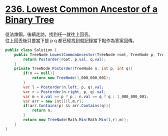 # [236. Lowest Common Ancestor of a Binary Tree](https://leetcode.com/problems/lowest-common-ancestor-of-a-binary-tree/)

徒法煉鋼，後續走訪，找到任一就往上回丟。  
往上回丟後只要當下是 p q 都已經找到就記錄當下點作為答案回傳。

```csharp
public class Solution {
    public TreeNode LowestCommonAncestor(TreeNode root, TreeNode p, TreeNode q) {
        return Postorder(root, p.val, q.val);
    }
    private TreeNode Postorder(TreeNode n, int p, int q){
        if(n == null){
            return new TreeNode(1_000_000_001);
        }
        var l = Postorder(n.left, p, q).val;
        var r = Postorder(n.right, p, q).val;
        var m = n.val == p ? p : n.val == q ? q : 1_000_000_001;
        var arr = new int[]{l,m,r};
        if(arr.Contains(p) && arr.Contains(q)){
            return n;
        }
        return new TreeNode(Math.Min(Math.Min(l,r),m));
    }
}
```

